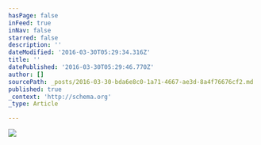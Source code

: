```yaml
---
hasPage: false
inFeed: true
inNav: false
starred: false
description: ''
dateModified: '2016-03-30T05:29:34.316Z'
title: ''
datePublished: '2016-03-30T05:29:46.770Z'
author: []
sourcePath: _posts/2016-03-30-bda6e8c0-1a71-4667-ae3d-8a4f76676cf2.md
published: true
_context: 'http://schema.org'
_type: Article

---
```

![](https://the-grid-user-content.s3-us-west-2.amazonaws.com/d3a7c051-69a0-48bb-9e02-f3bc236d1423.jpg)